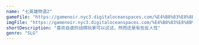```yaml
---
name: "七英雄物语2"
gameFile: "https://gamenoir.nyc3.digitaloceanspaces.com/%E4%B8%83%E8%8B%B1%E9%9B%84%E7%89%A9%E8%AF%AD2/qyxwy2.zip"
imgFile: "https://gamenoir.nyc3.digitaloceanspaces.com/%E4%B8%83%E8%8B%B1%E9%9B%84%E7%89%A9%E8%AF%AD2/original.webp"
shortDescription: "喜欢自虐的战棋玩家可以试试，然而还是有些反人性"
genre: "SLG"
---
```

